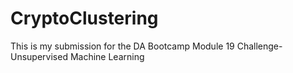 # CryptoClustering
This is my submission for the DA Bootcamp Module 19 Challenge-Unsupervised Machine Learning
